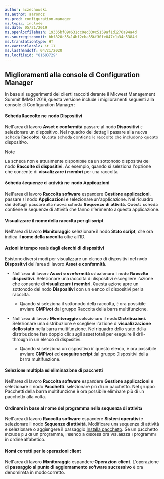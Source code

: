```yaml
---
author: aczechowski
ms.author: aaroncz
ms.prod: configuration-manager
ms.topic: include
ms.date: 05/21/2019
ms.openlocfilehash: 19335bf090631cc0ed330c5159af1d1276a94a4d
ms.sourcegitcommit: bbf820c35414bf2cba356f30fe047c1a34c5384d
ms.translationtype: HT
ms.contentlocale: it-IT
ms.lasthandoff: 04/21/2020
ms.locfileid: "81698729"
---
```

## <a name="improvements-to-configuration-manager-console"></a><a name="bkmk_console"></a> Miglioramenti alla console di Configuration Manager

<!--4616810-->

In base ai suggerimenti dei clienti raccolti durante il Midwest Management Summit (MMS) 2019, questa versione include i miglioramenti seguenti alla console di Configuration Manager:

#### <a name="collections-tab-in-devices-node"></a>Scheda Raccolte nel nodo Dispositivi

Nell'area di lavoro **Asset e conformità** passare al nodo **Dispositivi** e selezionare un dispositivo. Nel riquadro dei dettagli passare alla nuova scheda **Raccolte**. Questa scheda contiene le raccolte che includono questo dispositivo.

> [!Note]  
> La scheda non è attualmente disponibile da un sottonodo dispositivi del nodo **Raccolte di dispositivi**. Ad esempio, quando si seleziona l'opzione che consente di **visualizzare i membri** per una raccolta.

#### <a name="task-sequences-tab-in-applications-node"></a>Scheda Sequenze di attività nel nodo Applicazioni

Nell'area di lavoro **Raccolta software** espandere **Gestione applicazioni**, passare al nodo **Applicazioni** e selezionare un'applicazione. Nel riquadro dei dettagli passare alla nuova scheda **Sequenze di attività**. Questa scheda contiene le sequenze di attività che fanno riferimento a questa applicazione.

#### <a name="show-collection-name-for-scripts"></a>Visualizzare il nome della raccolta per gli script

Nell'area di lavoro **Monitoraggio** selezionare il nodo **Stato script**, che ora indica il **nome della raccolta** oltre all'ID.

#### <a name="real-time-actions-from-device-lists"></a>Azioni in tempo reale dagli elenchi di dispositivi

Esistono diversi modi per visualizzare un elenco di dispositivi nel nodo **Dispositivi** dell'area di lavoro **Asset e conformità**.

- Nell'area di lavoro **Asset e conformità** selezionare il nodo **Raccolte dispositivi**. Selezionare una raccolta di dispositivi e scegliere l'azione che consente di **visualizzare i membri**. Questa azione apre un sottonodo del nodo **Dispositivi** con un elenco di dispositivi per la raccolta.  

    - Quando si seleziona il sottonodo della raccolta, è ora possibile avviare **CMPivot** dal gruppo Raccolta della barra multifunzione.  

- Nell'area di lavoro **Monitoraggio** selezionare il nodo **Distribuzioni**. Selezionare una distribuzione e scegliere l'azione di **visualizzazione dello stato** nella barra multifunzione. Nel riquadro dello stato della distribuzione fare doppio clic sugli asset totali per eseguire il drill-through in un elenco di dispositivi.  

    - Quando si seleziona un dispositivo in questo elenco, è ora possibile avviare **CMPivot** ed **eseguire script** dal gruppo Dispositivi della barra multifunzione.  

#### <a name="multiselect-and-delete-packages"></a>Selezione multipla ed eliminazione di pacchetti

Nell'area di lavoro **Raccolta software** espandere **Gestione applicazioni** e selezionare il nodo **Pacchetti**. selezionare più di un pacchetto. Nel gruppo Pacchetti della barra multifunzione è ora possibile eliminare più di un pacchetto alla volta.

#### <a name="order-by-program-name-in-task-sequence"></a>Ordinare in base al nome del programma nella sequenza di attività

Nell'area di lavoro **Raccolta software** espandere **Sistemi operativi** e selezionare il nodo **Sequenze di attività**. Modificare una sequenza di attività e selezionare o aggiungere il passaggio [Installa pacchetto](../../../../../osd/understand/task-sequence-steps.md#BKMK_InstallPackage). Se un pacchetto include più di un programma, l'elenco a discesa ora visualizza i programmi in ordine alfabetico.

#### <a name="correct-names-for-client-operations"></a>Nomi corretti per le operazioni client

Nell'area di lavoro **Monitoraggio** espandere **Operazioni client**. L'operazione di **passaggio al punto di aggiornamento software successivo** è ora denominata in modo corretto.
